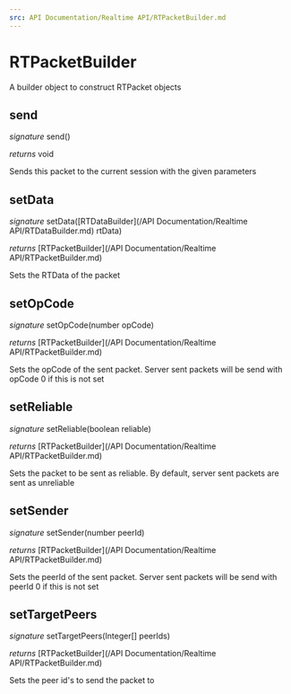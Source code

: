 ```yaml
---
src: API Documentation/Realtime API/RTPacketBuilder.md
---
```


# RTPacketBuilder

A builder object to construct RTPacket objects


## send
_signature_ send()</p>
_returns_ void</p>
Sends this packet to the current session with the given parameters

## setData
_signature_ setData([RTDataBuilder](/API Documentation/Realtime API/RTDataBuilder.md) rtData)</p>
_returns_ [RTPacketBuilder](/API Documentation/Realtime API/RTPacketBuilder.md)</p>
Sets the RTData of the packet

## setOpCode
_signature_ setOpCode(number opCode)</p>
_returns_ [RTPacketBuilder](/API Documentation/Realtime API/RTPacketBuilder.md)</p>
Sets the opCode of the sent packet. Server sent packets will be send with opCode 0 if this is not set

## setReliable
_signature_ setReliable(boolean reliable)</p>
_returns_ [RTPacketBuilder](/API Documentation/Realtime API/RTPacketBuilder.md)</p>
Sets the packet to be sent as reliable. By default, server sent packets are sent as unreliable

## setSender
_signature_ setSender(number peerId)</p>
_returns_ [RTPacketBuilder](/API Documentation/Realtime API/RTPacketBuilder.md)</p>
Sets the peerId of the sent packet. Server sent packets will be send with peerId 0 if this is not set

## setTargetPeers
_signature_ setTargetPeers(Integer[] peerIds)</p>
_returns_ [RTPacketBuilder](/API Documentation/Realtime API/RTPacketBuilder.md)</p>
Sets the peer id's to send the packet to

